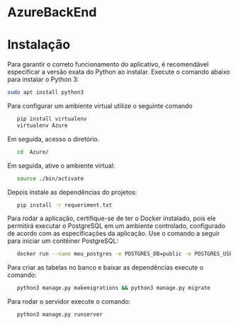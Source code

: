# AzureBackEnd

# Instalação

Para garantir o correto funcionamento do aplicativo, é recomendável especificar a versão exata do Python ao instalar. Execute o comando abaixo para instalar o Python 3:

```bash
sudo apt install python3
```

Para configurar um ambiente virtual utilize o seguinte comando

```bash
   pip install virtualenv
   virtualenv Azure
```
Em seguida, acesso o diretório.
```bash
   cd  Azure/
```

Em seguida, ative o ambiente virtual:

```bash
   source ./bin/activate 
```

Depois instale as dependências do projetos:
```bash
   pip install -r requeriment.txt 
```

Para rodar a aplicação, certifique-se de ter o Docker instalado, pois ele permitirá executar o PostgreSQL em um ambiente controlado, configurado de acordo com as especificações da aplicação. Use o comando a seguir para iniciar um contêiner PostgreSQL:

```bash
   docker run --name meu_postgres -e POSTGRES_DB=public -e POSTGRES_USER=postgres -e POSTGRES_PASSWORD=postgres -p 5433:5432 -d postgres:latest
```

Para criar as tabelas no banco e baixar as dependências execute o comando:

```bash
   python3 manage.py makemigrations && python3 manage.py migrate
```

Para rodar o servidor execute o comando:

```bash
   python3 manage.py runserver
```


